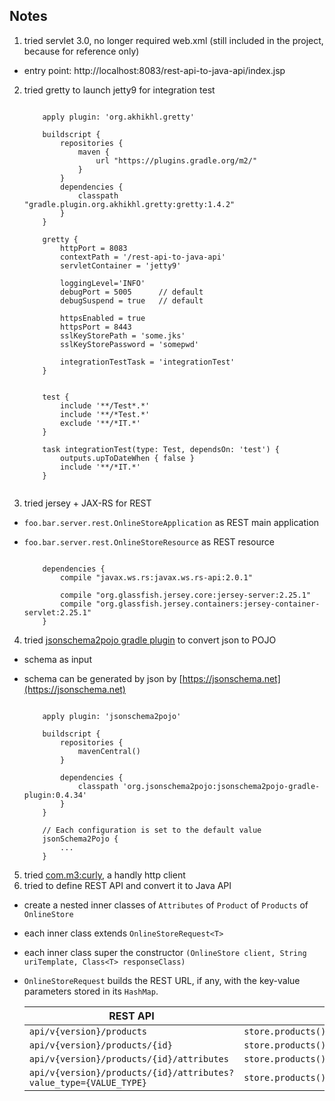 ## Notes
1. tried servlet 3.0, no longer required web.xml (still included in the project, because for reference only)
  - entry point: http://localhost:8083/rest-api-to-java-api/index.jsp
2. tried gretty to launch jetty9 for integration test
    ```

        apply plugin: 'org.akhikhl.gretty'
    
        buildscript {
            repositories {
                maven {
                    url "https://plugins.gradle.org/m2/"
                }
            }
            dependencies {
                classpath "gradle.plugin.org.akhikhl.gretty:gretty:1.4.2"
            }
        }
        
        gretty {
            httpPort = 8083
            contextPath = '/rest-api-to-java-api'
            servletContainer = 'jetty9'
            
            loggingLevel='INFO'
            debugPort = 5005      // default
            debugSuspend = true   // default
        
            httpsEnabled = true
            httpsPort = 8443
            sslKeyStorePath = 'some.jks'
            sslKeyStorePassword = 'somepwd'  
            
            integrationTestTask = 'integrationTest'  
        }
        
        
        test {
            include '**/Test*.*'
            include '**/*Test.*'
            exclude '**/*IT.*'
        }
        
        task integrationTest(type: Test, dependsOn: 'test') {
            outputs.upToDateWhen { false }
            include '**/*IT.*'
        }
      
    ```
3. tried jersey + JAX-RS for REST
  - `foo.bar.server.rest.OnlineStoreApplication` as REST main application
  - `foo.bar.server.rest.OnlineStoreResource` as REST resource

    ```
    
        dependencies {
            compile "javax.ws.rs:javax.ws.rs-api:2.0.1"
            
            compile "org.glassfish.jersey.core:jersey-server:2.25.1"
            compile "org.glassfish.jersey.containers:jersey-container-servlet:2.25.1"
        }
    ```        
4. tried [jsonschema2pojo gradle plugin](https://github.com/joelittlejohn/jsonschema2pojo/tree/master/jsonschema2pojo-gradle-plugin) to convert json to POJO
  - schema as input
  - schema can be generated by json by [https://jsonschema.net](https://jsonschema.net)
  
    ```
    
        apply plugin: 'jsonschema2pojo'
        
        buildscript {
            repositories {
                mavenCentral()        
            }
                
            dependencies {
                classpath 'org.jsonschema2pojo:jsonschema2pojo-gradle-plugin:0.4.34'
            }
        }
        
        // Each configuration is set to the default value
        jsonSchema2Pojo {
            ...        
        }
    ```
5. tried [com.m3:curly](https://github.com/m3dev/curly), a handly http client
6. tried to define REST API and convert it to Java API
  - create a nested inner classes of `Attributes` of `Product` of `Products` of `OnlineStore`
  - each inner class extends `OnlineStoreRequest<T>`
  - each inner class super the constructor `(OnlineStore client, String uriTemplate, Class<T> responseClass)`
  - `OnlineStoreRequest` builds the REST URL, if any, with the key-value parameters stored in its `HashMap`. 
  

    | REST API | Java API 
    |----------|----------
    | `api/v{version}/products` | `store.products().execute()`
    | `api/v{version}/products/{id}` | `store.products().list("96592").execute()`
    | `api/v{version}/products/{id}/attributes` | `store.products().list("96592").attributes().execute()`
    | `api/v{version}/products/{id}/attributes?value_type={VALUE_TYPE}` | `store.products().list("96592").attributes().setValueType("text").execute()`
